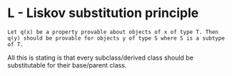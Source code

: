 # L - Liskov substitution principle

`Let q(x) be a property provable about objects of x of type T. Then q(y) should be provable for objects y of type S where S is a subtype of T.`


All this is stating is that every subclass/derived class should be substitutable for their base/parent class.

